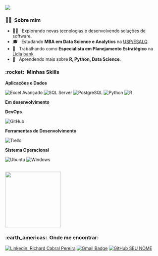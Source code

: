 ![](https://komarev.com/ghpvc/?username=richardcpereira&color=006bed)

<h3> 👨‍💼 &nbsp;Sobre mim </h3>

- 👨‍💻 &nbsp; Explorando novas tecnologias e desenvolvendo soluções de software.
- 🎓 &nbsp; Estudando **MBA em Data Science e Analytics** na <a href="https://mbauspesalq.com/">USP/ESALQ</a>.
- 💼 &nbsp; Trabalhando como **Especialista em Planejamento Estratégico** na <a href="lidiabank.com.br">Lidia bank</a>
- 🌱 &nbsp; Aprendendo mais sobre **R, Python, Data Science**.

<h3> :rocket: &nbsp;Minhas Skills </h3>

**Aplicações e Dados**

  ![Excel Avançado](https://img.shields.io/badge/Microsoft_Excel-217346?style=for-the-badge&logo=microsoft-excel&logoColor=white)
  ![SQL Server](https://img.shields.io/badge/Microsoft_SQL_Server-CC2927?style=for-the-badge&logo=microsoft-sql-server&logoColor=white)
  ![PostgreSQL](https://img.shields.io/badge/PostgreSQL-316192?style=for-the-badge&logo=postgresql&logoColor=white)
  ![Python](https://img.shields.io/badge/Python-14354C?style=for-the-badge&logo=python&logoColor=white)
  ![R](https://img.shields.io/badge/R-276DC3?style=for-the-badge&logo=r&logoColor=white)


  
**Em desenvolvimento**



**DevOps**

  ![GitHub](https://img.shields.io/badge/-GitHub-333333?style=flat&logo=github)

**Ferramentas de Desenvolvimento**

  ![Trello](https://img.shields.io/badge/-Trello-333333?style=flat&logo=trello&logoColor=007ACC)

**Sistema Operacional**  
  
  
  ![Ubuntu](https://img.shields.io/badge/Ubuntu-E95420?style=for-the-badge&logo=ubuntu&logoColor=white)
  ![Windows](https://img.shields.io/badge/Windows-0078D6?style=for-the-badge&logo=windows&logoColor=white)


<br/>

<a href="https://github.com/richardcpereira">
  <img height="180em" src="https://github-readme-stats.vercel.app/api?username=richardcpereira&theme=dracula&show_icons=true" />
</a>

<br/>

<h3> :earth_americas: &nbsp;Onde me encontrar: </h3> 

[![Linkedin: Richard Cabral Pereira](https://img.shields.io/badge/-Richardcpereira-blue?style=flat-square&logo=Linkedin&logoColor=white&link=https://www.linkedin.com/in/richardcpereira/)](https://www.linkedin.com/in/richardcpereira/)
[![Gmail Badge](https://img.shields.io/badge/-richard.pereira.adm@gmail.com-006bed?style=flat-square&logo=Gmail&logoColor=white&link=mailto:richard.pereira.adm@gmail.com)](mailto:richard.pereira.adm@gmail.com)
[![GitHub SEU NOME]( https://img.shields.io/github/followers/richardcpereira?label=follow&style=social)](https://github.com/richardcpereira)
